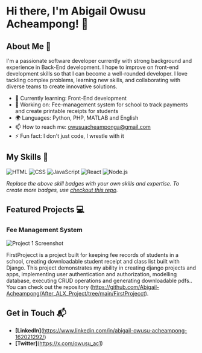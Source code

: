 # Hi there, I'm Abigail Owusu Acheampong! 👋

## About Me 🚀

I'm a passionate software developer currently with strong background and experience in Back-End development. I hope to improve on front-end development skills so that I can become a well-rounded developer. I love tackling complex problems, learning new skills, and collaborating with diverse teams to create innovative solutions.

- 🌱 Currently learning: Front-End development 
- 🔭 Working on: Fee-management system for school to track payments and create printable receipts for students
- 🌍 Languages: Python, PHP, MATLAB and English 
- 📫 How to reach me: owusuacheamponga@gmail.com
- ⚡ Fun fact: I don't just code, I wrestle with it

## My Skills 🧠

![HTML](https://img.shields.io/badge/-HTML-E34F26?style=flat-square&logo=html5&logoColor=white)
![CSS](https://img.shields.io/badge/-CSS-1572B6?style=flat-square&logo=css3&logoColor=white)
![JavaScript](https://img.shields.io/badge/-JavaScript-F7DF1E?style=flat-square&logo=javascript&logoColor=black)
![React](https://img.shields.io/badge/-React-61DAFB?style=flat-square&logo=react&logoColor=black)
![Node.js](https://img.shields.io/badge/-Node.js-339933?style=flat-square&logo=node.js&logoColor=white)

*Replace the above skill badges with your own skills and expertise. To create more badges, use [checkout this repo](https://github.com/alexandresanlim/Badges4-README.md-Profile).*

## Featured Projects 💻

### Fee Management System 
![Project 1 Screenshot](project_1_screenshot_url)

FirstProjecct is a project built for keeping fee records of students in a school, creating downloadable student receipt and class list built with Django. This project demonstrates my ability in creating django projects and apps, implementing user authentication and authorization, modelling database, executing CRUD operations and generating downloadable pdfs.. You can check out the repository (https://github.com/Abigail-Acheampong/After_ALX_Project/tree/main/FirstProjecct).

## Get in Touch 📬

- **[LinkedIn]**(https://www.linkedin.com/in/abigail-owusu-acheampong-162021292/)
- **[Twitter]**(https://x.com/owusu_ac1)


